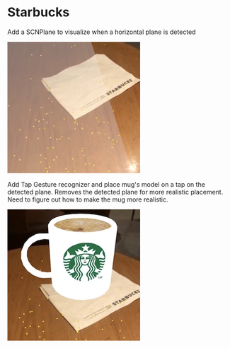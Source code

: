 # Starbucks

Add a SCNPlane to visualize when a horizontal plane is detected

![alt text](https://github.com/vkyvikash/Starbucks/blob/master/Plane%20Detection.jpg)

Add Tap Gesture recognizer and place mug's model on a tap on the detected plane. Removes the detected plane for more realistic placement. Need to figure out how to make the mug more realistic.

![alt text](https://github.com/vkyvikash/Starbucks/blob/master/Coffee%20mug.jpg)
